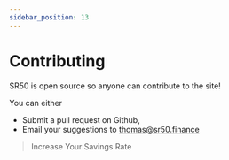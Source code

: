 ```yaml
---
sidebar_position: 13
---
```

# Contributing

SR50 is open source so anyone can contribute to the site!

You can either
- Submit a pull request on Github,
- Email your suggestions to <thomas@sr50.finance> 

>Increase Your Savings Rate